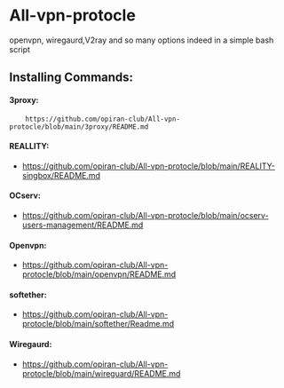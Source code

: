 # All-vpn-protocle
openvpn, wiregaurd,V2ray and so many options indeed in a simple bash script

## Installing Commands:

#### 3proxy:
```hyperlink
    https://github.com/opiran-club/All-vpn-protocle/blob/main/3proxy/README.md
```
#### REALLITY:
   - https://github.com/opiran-club/All-vpn-protocle/blob/main/REALITY-singbox/README.md
   
#### OCserv:
   - https://github.com/opiran-club/All-vpn-protocle/blob/main/ocserv-users-management/README.md

#### Openvpn:
   - https://github.com/opiran-club/All-vpn-protocle/blob/main/openvpn/README.md

#### softether:
   - https://github.com/opiran-club/All-vpn-protocle/blob/main/softether/Readme.md

#### Wiregaurd:
   - https://github.com/opiran-club/All-vpn-protocle/blob/main/wireguard/README.md

 

